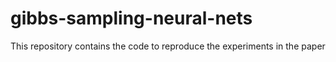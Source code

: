 # gibbs-sampling-neural-nets

This repository contains the code to reproduce the experiments in the paper

